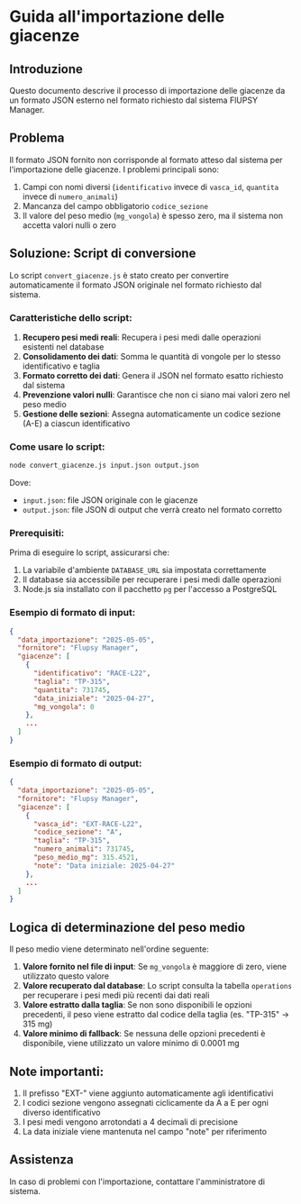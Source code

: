 # Guida all'importazione delle giacenze

## Introduzione

Questo documento descrive il processo di importazione delle giacenze da un formato JSON esterno nel formato richiesto dal sistema FlUPSY Manager.

## Problema

Il formato JSON fornito non corrisponde al formato atteso dal sistema per l'importazione delle giacenze. I problemi principali sono:

1. Campi con nomi diversi (`identificativo` invece di `vasca_id`, `quantita` invece di `numero_animali`)
2. Mancanza del campo obbligatorio `codice_sezione`
3. Il valore del peso medio (`mg_vongola`) è spesso zero, ma il sistema non accetta valori nulli o zero

## Soluzione: Script di conversione

Lo script `convert_giacenze.js` è stato creato per convertire automaticamente il formato JSON originale nel formato richiesto dal sistema.

### Caratteristiche dello script:

1. **Recupero pesi medi reali**: Recupera i pesi medi dalle operazioni esistenti nel database
2. **Consolidamento dei dati**: Somma le quantità di vongole per lo stesso identificativo e taglia
3. **Formato corretto dei dati**: Genera il JSON nel formato esatto richiesto dal sistema
4. **Prevenzione valori nulli**: Garantisce che non ci siano mai valori zero nel peso medio
5. **Gestione delle sezioni**: Assegna automaticamente un codice sezione (A-E) a ciascun identificativo

### Come usare lo script:

```bash
node convert_giacenze.js input.json output.json
```

Dove:
- `input.json`: file JSON originale con le giacenze
- `output.json`: file JSON di output che verrà creato nel formato corretto

### Prerequisiti:

Prima di eseguire lo script, assicurarsi che:
1. La variabile d'ambiente `DATABASE_URL` sia impostata correttamente
2. Il database sia accessibile per recuperare i pesi medi dalle operazioni
3. Node.js sia installato con il pacchetto `pg` per l'accesso a PostgreSQL

### Esempio di formato di input:

```json
{
  "data_importazione": "2025-05-05",
  "fornitore": "Flupsy Manager",
  "giacenze": [
    {
      "identificativo": "RACE-L22",
      "taglia": "TP-315",
      "quantita": 731745,
      "data_iniziale": "2025-04-27",
      "mg_vongola": 0
    },
    ...
  ]
}
```

### Esempio di formato di output:

```json
{
  "data_importazione": "2025-05-05",
  "fornitore": "Flupsy Manager",
  "giacenze": [
    {
      "vasca_id": "EXT-RACE-L22",
      "codice_sezione": "A",
      "taglia": "TP-315",
      "numero_animali": 731745,
      "peso_medio_mg": 315.4521,
      "note": "Data iniziale: 2025-04-27"
    },
    ...
  ]
}
```

## Logica di determinazione del peso medio

Il peso medio viene determinato nell'ordine seguente:

1. **Valore fornito nel file di input**: Se `mg_vongola` è maggiore di zero, viene utilizzato questo valore
2. **Valore recuperato dal database**: Lo script consulta la tabella `operations` per recuperare i pesi medi più recenti dai dati reali
3. **Valore estratto dalla taglia**: Se non sono disponibili le opzioni precedenti, il peso viene estratto dal codice della taglia (es. "TP-315" → 315 mg)
4. **Valore minimo di fallback**: Se nessuna delle opzioni precedenti è disponibile, viene utilizzato un valore minimo di 0.0001 mg

## Note importanti:

1. Il prefisso "EXT-" viene aggiunto automaticamente agli identificativi
2. I codici sezione vengono assegnati ciclicamente da A a E per ogni diverso identificativo
3. I pesi medi vengono arrotondati a 4 decimali di precisione
4. La data iniziale viene mantenuta nel campo "note" per riferimento

## Assistenza

In caso di problemi con l'importazione, contattare l'amministratore di sistema.